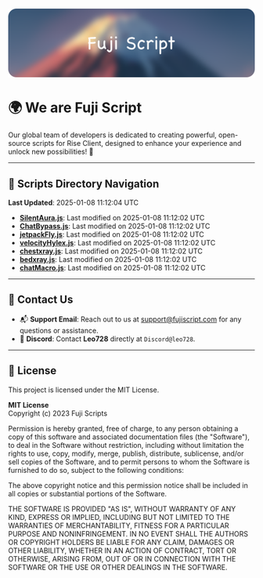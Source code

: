 ![Banner](.github/b.webp)

# 🌍 **We are Fuji Script**

Our global team of developers is dedicated to creating powerful, open-source scripts for Rise Client, designed to enhance your experience and unlock new possibilities! 🌟

---
<!-- SCRIPTS_NAVIGATION_START -->
## 📂 **Scripts Directory Navigation**

**Last Updated**: 2025-01-08 11:12:04 UTC

- **[SilentAura.js](scripts/SilentAura.js)**: Last modified on 2025-01-08 11:12:02 UTC
- **[ChatBypass.js](scripts/ChatBypass.js)**: Last modified on 2025-01-08 11:12:02 UTC
- **[jetpackFly.js](scripts/jetpackFly.js)**: Last modified on 2025-01-08 11:12:02 UTC
- **[velocityHylex.js](scripts/velocityHylex.js)**: Last modified on 2025-01-08 11:12:02 UTC
- **[chestxray.js](scripts/chestxray.js)**: Last modified on 2025-01-08 11:12:02 UTC
- **[bedxray.js](scripts/bedxray.js)**: Last modified on 2025-01-08 11:12:02 UTC
- **[chatMacro.js](scripts/chatMacro.js)**: Last modified on 2025-01-08 11:12:02 UTC

<!-- SCRIPTS_NAVIGATION_END -->

---

## 💬 **Contact Us**  
- 📬 **Support Email**: Reach out to us at [support@fujiscript.com](mailto:support@fujiscript.com) for any questions or assistance.  
- 💬 **Discord**: Contact **Leo728** directly at `Discord@leo728`.

---

## 📜 **License**

This project is licensed under the MIT License.  

**MIT License**  
Copyright (c) 2023 Fuji Scripts  

Permission is hereby granted, free of charge, to any person obtaining a copy of this software and associated documentation files (the "Software"), to deal in the Software without restriction, including without limitation the rights to use, copy, modify, merge, publish, distribute, sublicense, and/or sell copies of the Software, and to permit persons to whom the Software is furnished to do so, subject to the following conditions:  

The above copyright notice and this permission notice shall be included in all copies or substantial portions of the Software.  

THE SOFTWARE IS PROVIDED "AS IS", WITHOUT WARRANTY OF ANY KIND, EXPRESS OR IMPLIED, INCLUDING BUT NOT LIMITED TO THE WARRANTIES OF MERCHANTABILITY, FITNESS FOR A PARTICULAR PURPOSE AND NONINFRINGEMENT. IN NO EVENT SHALL THE AUTHORS OR COPYRIGHT HOLDERS BE LIABLE FOR ANY CLAIM, DAMAGES OR OTHER LIABILITY, WHETHER IN AN ACTION OF CONTRACT, TORT OR OTHERWISE, ARISING FROM, OUT OF OR IN CONNECTION WITH THE SOFTWARE OR THE USE OR OTHER DEALINGS IN THE SOFTWARE.  

